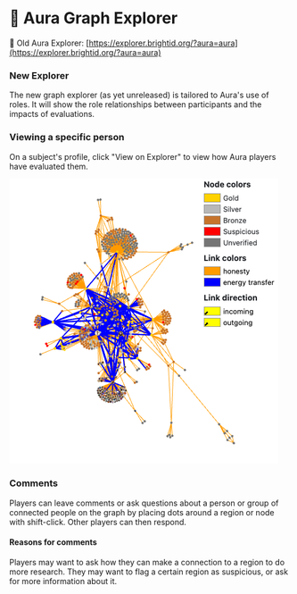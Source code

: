 # 🫧 Aura Graph Explorer

:link: Old Aura Explorer: [https://explorer.brightid.org/?aura=aura](https://explorer.brightid.org/?aura=aura)

### New Explorer

The new graph explorer (as yet unreleased) is tailored to Aura's use of roles. It will show the role relationships between participants and the impacts of evaluations.

### Viewing a specific person

On a subject's profile, click "View on Explorer" to view how Aura players have evaluated them.&#x20;

![](../.gitbook/assets/explorer-and-key.png)

### Comments

Players can leave comments or ask questions about a person or group of connected people on the graph by placing dots around a region or node with shift-click.  Other players can then respond.

#### Reasons for comments

Players may want to ask how they can make a connection to a region to do more research.  They may want to flag a certain region as suspicious, or ask for more information about it.

